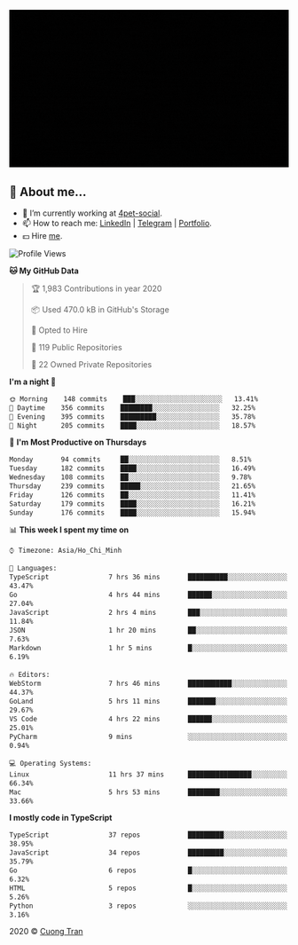 ![banner](https://raw.githubusercontent.com/103cuong/103cuong/master/banner.gif)

## 🦄 About me...

- 🚀 I’m currently working at [4pet-social](https://github.com/4pet-social).
- 📫 How to reach me: [LinkedIn](https://linkedin.com/in/103cuong) | [Telegram](https://t.me/cuong103) | [Portfolio](https://103cuong.github.io/).
- 💵 Hire [me](mailto:103cuong@gmail.com).

<!--START_SECTION:waka-->
![Profile Views](http://img.shields.io/badge/Profile%20Views-33-blue)

**🐱 My GitHub Data** 

> 🏆 1,983 Contributions in year 2020
 > 
> 📦 Used 470.0 kB in GitHub's Storage 
 > 
> 💼 Opted to Hire
 > 
> 📜 119 Public Repositories 
 > 
> 🔑 22 Owned Private Repositories 

**I'm a night 🦉** 

```text
🌞 Morning    148 commits    ███░░░░░░░░░░░░░░░░░░░░░░   13.41% 
🌆 Daytime    356 commits    ████████░░░░░░░░░░░░░░░░░   32.25% 
🌃 Evening    395 commits    █████████░░░░░░░░░░░░░░░░   35.78% 
🌙 Night      205 commits    ████░░░░░░░░░░░░░░░░░░░░░   18.57%

```
📅 **I'm Most Productive on Thursdays** 

```text
Monday       94 commits     ██░░░░░░░░░░░░░░░░░░░░░░░   8.51% 
Tuesday      182 commits    ████░░░░░░░░░░░░░░░░░░░░░   16.49% 
Wednesday    108 commits    ██░░░░░░░░░░░░░░░░░░░░░░░   9.78% 
Thursday     239 commits    █████░░░░░░░░░░░░░░░░░░░░   21.65% 
Friday       126 commits    ██░░░░░░░░░░░░░░░░░░░░░░░   11.41% 
Saturday     179 commits    ████░░░░░░░░░░░░░░░░░░░░░   16.21% 
Sunday       176 commits    ████░░░░░░░░░░░░░░░░░░░░░   15.94%

```


📊 **This week I spent my time on** 

```text
⌚︎ Timezone: Asia/Ho_Chi_Minh

💬 Languages: 
TypeScript               7 hrs 36 mins       ██████████░░░░░░░░░░░░░░░   43.47% 
Go                       4 hrs 44 mins       ██████░░░░░░░░░░░░░░░░░░░   27.04% 
JavaScript               2 hrs 4 mins        ███░░░░░░░░░░░░░░░░░░░░░░   11.84% 
JSON                     1 hr 20 mins        ██░░░░░░░░░░░░░░░░░░░░░░░   7.63% 
Markdown                 1 hr 5 mins         █░░░░░░░░░░░░░░░░░░░░░░░░   6.19%

🔥 Editors: 
WebStorm                 7 hrs 46 mins       ███████████░░░░░░░░░░░░░░   44.37% 
GoLand                   5 hrs 11 mins       ███████░░░░░░░░░░░░░░░░░░   29.67% 
VS Code                  4 hrs 22 mins       ██████░░░░░░░░░░░░░░░░░░░   25.01% 
PyCharm                  9 mins              ░░░░░░░░░░░░░░░░░░░░░░░░░   0.94%

💻 Operating Systems: 
Linux                    11 hrs 37 mins      ████████████████░░░░░░░░░   66.34% 
Mac                      5 hrs 53 mins       ████████░░░░░░░░░░░░░░░░░   33.66%

```

**I mostly code in TypeScript** 

```text
TypeScript               37 repos            █████████░░░░░░░░░░░░░░░░   38.95% 
JavaScript               34 repos            █████████░░░░░░░░░░░░░░░░   35.79% 
Go                       6 repos             █░░░░░░░░░░░░░░░░░░░░░░░░   6.32% 
HTML                     5 repos             █░░░░░░░░░░░░░░░░░░░░░░░░   5.26% 
Python                   3 repos             ░░░░░░░░░░░░░░░░░░░░░░░░░   3.16%

```



<!--END_SECTION:waka-->

2020 © [Cuong Tran](https://github.com/103cuong)
